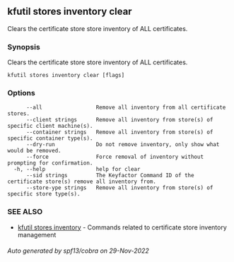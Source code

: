 ## kfutil stores inventory clear

Clears the certificate store store inventory of ALL certificates.

### Synopsis

Clears the certificate store store inventory of ALL certificates.

```
kfutil stores inventory clear [flags]
```

### Options

```
      --all                 Remove all inventory from all certificate stores.
      --client strings      Remove all inventory from store(s) of specific client machine(s).
      --container strings   Remove all inventory from store(s) of specific container type(s).
      --dry-run             Do not remove inventory, only show what would be removed.
      --force               Force removal of inventory without prompting for confirmation.
  -h, --help                help for clear
      --sid strings         The Keyfactor Command ID of the certificate store(s) remove all inventory from.
      --store-ype strings   Remove all inventory from store(s) of specific store type(s).
```

### SEE ALSO

* [kfutil stores inventory](kfutil_stores_inventory.md)	 - Commands related to certificate store inventory management

###### Auto generated by spf13/cobra on 29-Nov-2022

